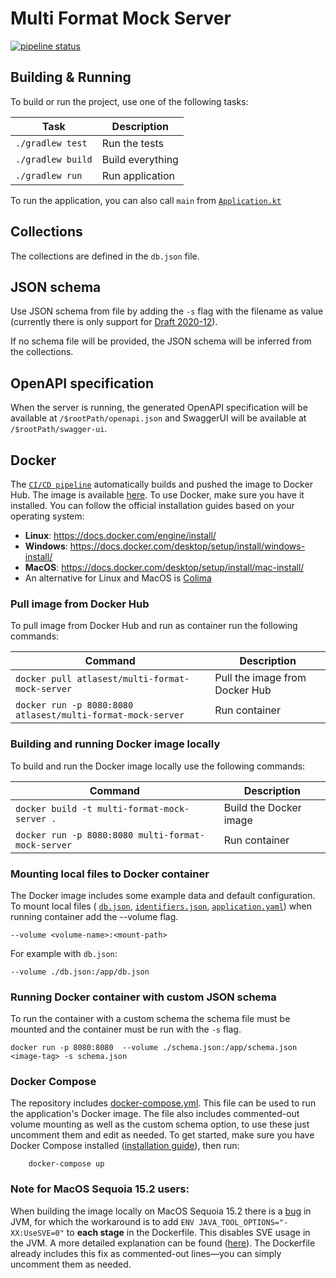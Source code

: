 # Multi Format Mock Server

[![pipeline status](https://gitlab.fit.cvut.cz/atlasest/multi-format-mock-server/badges/main/pipeline.svg)](https://gitlab.fit.cvut.cz/atlasest/multi-format-mock-server/-/commits/main)

## Building & Running

To build or run the project, use one of the following tasks:

| Task              | Description      |
|-------------------|------------------|
| `./gradlew test`  | Run the tests    |
| `./gradlew build` | Build everything |
| `./gradlew run`   | Run application  |

To run the application, you can also call `main` from [
`Application.kt`](./src/main/kotlin/cz/cvut/fit/atlasest/application/Application.kt)

## Collections

The collections are defined in the `db.json` file.

## JSON schema

Use JSON schema from file by adding the `-s` flag with the filename as value (currently there is only support for [Draft 2020-12](https://json-schema.org/draft/2020-12#draft-2020-12)).

If no schema file will be provided, the JSON schema will be inferred from the collections.

## OpenAPI specification

When the server is running, the generated OpenAPI specification will be available at `/$rootPath/openapi.json` and
SwaggerUI will be available at `/$rootPath/swagger-ui`.

## Docker
 The [`CI/CD pipeline`](.gitlab-ci.yml) automatically builds and pushed the image to Docker Hub. The image is available [here](https://hub.docker.com/repository/docker/atlasest/multi-format-mock-server/general). To use Docker, make sure you have it installed. You can follow the official installation guides based on your operating system:

* **Linux**: https://docs.docker.com/engine/install/
* **Windows**: https://docs.docker.com/desktop/setup/install/windows-install/
* **MacOS**: https://docs.docker.com/desktop/setup/install/mac-install/
* An alternative for Linux and MacOS is [Colima](https://github.com/abiosoft/colima)

### Pull image from Docker Hub
To pull image from Docker Hub and run as container run the following commands:

| Command                                                     | Description                    |
|-------------------------------------------------------------|--------------------------------|
| `docker pull atlasest/multi-format-mock-server`             | Pull the image from Docker Hub |
| `docker run -p 8080:8080 atlasest/multi-format-mock-server` | Run container                  |

### Building and running Docker image locally

To build and run the Docker image locally use the following commands:

| Command                                            | Description            |
|----------------------------------------------------|------------------------|
| `docker build -t multi-format-mock-server .`       | Build the Docker image |
| `docker run -p 8080:8080 multi-format-mock-server` | Run container          |
 
### Mounting local files to Docker container
The Docker image includes some example data and default configuration. To mount local files (
[`db.json`](db.json), [`identifiers.json`](identifiers.json), [`application.yaml`](src/main/resources/application.yaml)) when running container add the --volume flag.

`--volume <volume-name>:<mount-path>`

For example with `db.json`:

`--volume ./db.json:/app/db.json`

### Running Docker container with custom JSON schema

To run the container with a custom schema the schema file must be mounted and the container must be run with the `-s` flag.

`docker run -p 8080:8080  --volume ./schema.json:/app/schema.json <image-tag> -s schema.json`

### Docker Compose

The repository includes [docker-compose.yml](docker-compose.yml). This file can be used to run the application's Docker image. The file also includes commented-out volume mounting as well as the custom schema option, to use these just uncomment them and edit as needed. To get started, make sure you have Docker Compose installed ([installation guide](https://docs.docker.com/compose/install/)), then run:

```shell
    docker-compose up
```

### Note for MacOS Sequoia 15.2 users:

When building the image locally on MacOS Sequoia 15.2 there is a [bug](https://bugs.openjdk.org/browse/JDK-8345296) in JVM, for which the workaround is to add `ENV JAVA_TOOL_OPTIONS="-XX:UseSVE=0"` to **each stage** in the Dockerfile. This disables SVE usage in the JVM. A more detailed explanation can be found ([here](https://medium.com/@luketn/java-on-docker-sigill-exception-on-mac-os-sequoia-15-2-9311e4775442)). The Dockerfile already includes this fix as commented-out lines—you can simply uncomment them as needed.
